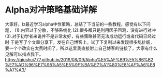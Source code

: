 # Alpha对冲策略基础详解

大家好，lz最近学习alpha中性策略，总结了下当前的一些教程，感觉有以下问题，
(1).内容过于分散，不够系统化
(2).很多都只是利用因子回测，没有进行对冲
(3).对于初学者来说并不是非常友好，有些策略甚至无法成功运行或者代码已经过时
于是写了个文章分享下，发在自己博客上。试了下复制过来发现很多乱排版，要一个个改实在太费时间了，所以这里我直接附上自己博客的链接了，大家有什么见解可以指点我下。
https://qiushui777.github.io/2019/08/09/Alpha%E5%AF%B9%E5%86%B2%E7%AD%96%E7%95%A5%E5%9F%BA%E7%A1%80%E8%AF%A6%E8%A7%A3/
